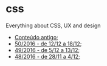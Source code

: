 # css
Everything about CSS, UX and design

* [Conteúdo antigo](old.md);
* [50/2016 - de 12/12 a 18/12](2016-50.md);
* [49/2016 - de 5/12 a 13/12](2016-49.md);
* [48/2016 - de 28/11 a 4/12](2016-48.md);

